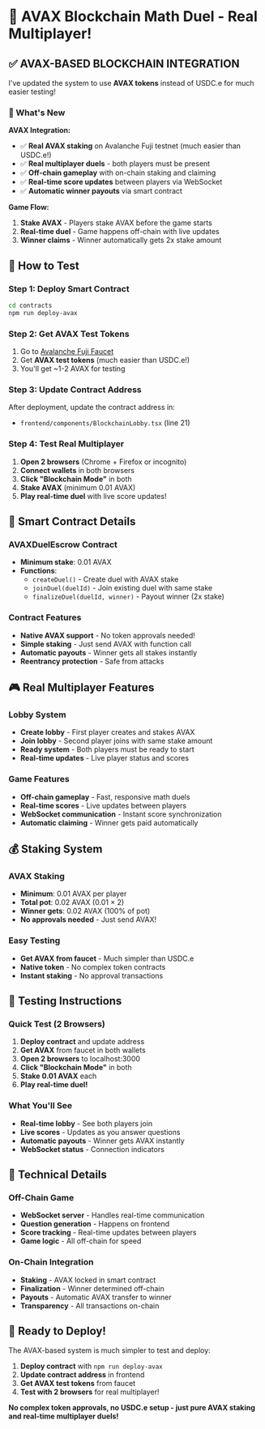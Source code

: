 # 🔗 AVAX Blockchain Math Duel - Real Multiplayer!

## ✅ **AVAX-BASED BLOCKCHAIN INTEGRATION**

I've updated the system to use **AVAX tokens** instead of USDC.e for much easier testing!

### **🚀 What's New**

**AVAX Integration:**
- ✅ **Real AVAX staking** on Avalanche Fuji testnet (much easier than USDC.e!)
- ✅ **Real multiplayer duels** - both players must be present
- ✅ **Off-chain gameplay** with on-chain staking and claiming
- ✅ **Real-time score updates** between players via WebSocket
- ✅ **Automatic winner payouts** via smart contract

**Game Flow:**
1. **Stake AVAX** - Players stake AVAX before the game starts
2. **Real-time duel** - Game happens off-chain with live updates
3. **Winner claims** - Winner automatically gets 2x stake amount

## 🎯 **How to Test**

### **Step 1: Deploy Smart Contract**
```bash
cd contracts
npm run deploy-avax
```

### **Step 2: Get AVAX Test Tokens**
1. Go to [Avalanche Fuji Faucet](https://faucet.avax.network/)
2. Get **AVAX test tokens** (much easier than USDC.e!)
3. You'll get ~1-2 AVAX for testing

### **Step 3: Update Contract Address**
After deployment, update the contract address in:
- `frontend/components/BlockchainLobby.tsx` (line 21)

### **Step 4: Test Real Multiplayer**
1. **Open 2 browsers** (Chrome + Firefox or incognito)
2. **Connect wallets** in both browsers
3. **Click "Blockchain Mode"** in both
4. **Stake AVAX** (minimum 0.01 AVAX)
5. **Play real-time duel** with live score updates!

## 🔧 **Smart Contract Details**

### **AVAXDuelEscrow Contract**
- **Minimum stake**: 0.01 AVAX
- **Functions**:
  - `createDuel()` - Create duel with AVAX stake
  - `joinDuel(duelId)` - Join existing duel with same stake
  - `finalizeDuel(duelId, winner)` - Payout winner (2x stake)

### **Contract Features**
- **Native AVAX support** - No token approvals needed!
- **Simple staking** - Just send AVAX with function call
- **Automatic payouts** - Winner gets all stakes instantly
- **Reentrancy protection** - Safe from attacks

## 🎮 **Real Multiplayer Features**

### **Lobby System**
- **Create lobby** - First player creates and stakes AVAX
- **Join lobby** - Second player joins with same stake amount
- **Ready system** - Both players must be ready to start
- **Real-time updates** - Live player status and scores

### **Game Features**
- **Off-chain gameplay** - Fast, responsive math duels
- **Real-time scores** - Live updates between players
- **WebSocket communication** - Instant score synchronization
- **Automatic claiming** - Winner gets paid automatically

## 💰 **Staking System**

### **AVAX Staking**
- **Minimum**: 0.01 AVAX per player
- **Total pot**: 0.02 AVAX (0.01 × 2)
- **Winner gets**: 0.02 AVAX (100% of pot)
- **No approvals needed** - Just send AVAX!

### **Easy Testing**
- **Get AVAX from faucet** - Much simpler than USDC.e
- **Native token** - No complex token contracts
- **Instant staking** - No approval transactions

## 🎯 **Testing Instructions**

### **Quick Test (2 Browsers)**
1. **Deploy contract** and update address
2. **Get AVAX** from faucet in both wallets
3. **Open 2 browsers** to localhost:3000
4. **Click "Blockchain Mode"** in both
5. **Stake 0.01 AVAX** each
6. **Play real-time duel!**

### **What You'll See**
- **Real-time lobby** - See both players join
- **Live scores** - Updates as you answer questions
- **Automatic payouts** - Winner gets AVAX instantly
- **WebSocket status** - Connection indicators

## 🔗 **Technical Details**

### **Off-Chain Game**
- **WebSocket server** - Handles real-time communication
- **Question generation** - Happens on frontend
- **Score tracking** - Real-time updates between players
- **Game logic** - All off-chain for speed

### **On-Chain Integration**
- **Staking** - AVAX locked in smart contract
- **Finalization** - Winner determined off-chain
- **Payouts** - Automatic AVAX transfer to winner
- **Transparency** - All transactions on-chain

## 🚀 **Ready to Deploy!**

The AVAX-based system is much simpler to test and deploy:

1. **Deploy contract** with `npm run deploy-avax`
2. **Update contract address** in frontend
3. **Get AVAX test tokens** from faucet
4. **Test with 2 browsers** for real multiplayer!

**No complex token approvals, no USDC.e setup - just pure AVAX staking and real-time multiplayer duels!**
